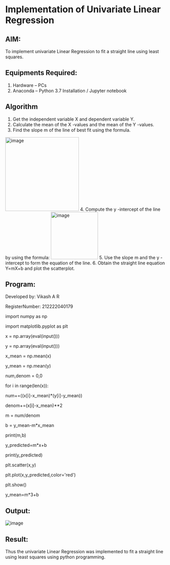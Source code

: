 # Implementation of Univariate Linear Regression
## AIM:
To implement univariate Linear Regression to fit a straight line using least squares.

## Equipments Required:
1. Hardware – PCs
2. Anaconda – Python 3.7 Installation / Jupyter notebook

## Algorithm
1. Get the independent variable X and dependent variable Y.
2. Calculate the mean of the X -values and the mean of the Y -values.
3. Find the slope m of the line of best fit using the formula. 
<img width="231" alt="image" src="https://user-images.githubusercontent.com/93026020/192078527-b3b5ee3e-992f-46c4-865b-3b7ce4ac54ad.png">
4. Compute the y -intercept of the line by using the formula:
<img width="148" alt="image" src="https://user-images.githubusercontent.com/93026020/192078545-79d70b90-7e9d-4b85-9f8b-9d7548a4c5a4.png">
5. Use the slope m and the y -intercept to form the equation of the line.
6. Obtain the straight line equation Y=mX+b and plot the scatterplot.

## Program:
Developed by: Vikash A R

RegisterNumber:  212222040179

import numpy as np

import matplotlib.pyplot as plt

x = np.array(eval(input()))

y = np.array(eval(input()))

x_mean = np.mean(x)

y_mean = np.mean(y)

num,denom = 0,0

for i in range(len(x)):

  num+=((x[i]-x_mean)*(y[i]-y_mean))
  
  denom+=(x[i]-x_mean)**2
  
m = num/denom

b = y_mean-m*x_mean

print(m,b)

y_predicted=m*x+b

print(y_predicted)

plt.scatter(x,y)

plt.plot(x,y_predicted,color='red')

plt.show()

y_mean=m*3+b

## Output:
![image](https://github.com/VIKASHAR/Find-the-best-fit-line-using-Least-Squares-Method/assets/119405655/772207af-45c6-43bf-ab2f-bdd517fbfd6c)


## Result:
Thus the univariate Linear Regression was implemented to fit a straight line using least squares using python programming.
